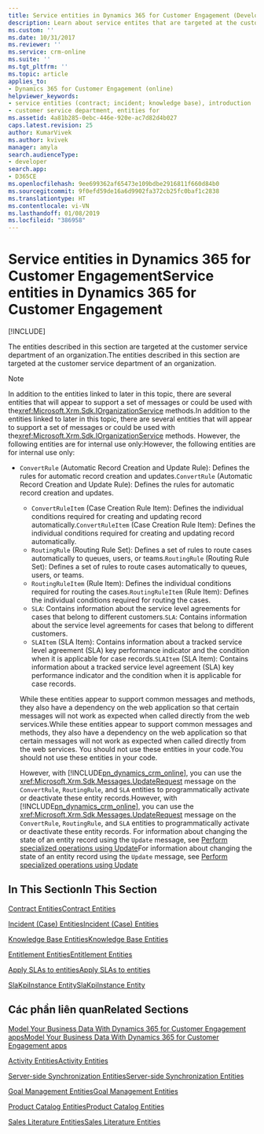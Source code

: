 ```yaml
---
title: Service entities in Dynamics 365 for Customer Engagement (Developer Guide for Dynamics 365 for Customer Engagement apps) | MicrosoftDocs
description: Learn about service entites that are targeted at the customer service department of an organization.
ms.custom: ''
ms.date: 10/31/2017
ms.reviewer: ''
ms.service: crm-online
ms.suite: ''
ms.tgt_pltfrm: ''
ms.topic: article
applies_to:
- Dynamics 365 for Customer Engagement (online)
helpviewer_keywords:
- service entities (contract; incident; knowledge base), introduction
- customer service department, entities for
ms.assetid: 4a81b285-0ebc-446e-920e-ac7d82d4b027
caps.latest.revision: 25
author: KumarVivek
ms.author: kvivek
manager: amyla
search.audienceType:
- developer
search.app:
- D365CE
ms.openlocfilehash: 9ee699362af65473e109bdbe2916811f660d84b0
ms.sourcegitcommit: 9f0efd59de16a6d9902fa372cb25fc0baf1c2838
ms.translationtype: HT
ms.contentlocale: vi-VN
ms.lasthandoff: 01/08/2019
ms.locfileid: "386958"
---
```

# <a name="service-entities-in-dynamics-365-for-customer-engagement"></a><span data-ttu-id="59279-103">Service entities in Dynamics 365 for Customer Engagement</span><span class="sxs-lookup"><span data-stu-id="59279-103">Service entities in Dynamics 365 for Customer Engagement</span></span>

[!INCLUDE[](../includes/cc_applies_to_update_9_0_0.md)]

<span data-ttu-id="59279-104">The entities described in this section are targeted at the customer service department of an organization.</span><span class="sxs-lookup"><span data-stu-id="59279-104">The entities described in this section are targeted at the customer service department of an organization.</span></span>  
  
> [!NOTE]
>  <span data-ttu-id="59279-105">In addition to the entities linked to later in this topic, there are several entities that will appear to support a set of messages or could be used with the<xref:Microsoft.Xrm.Sdk.IOrganizationService> methods.</span><span class="sxs-lookup"><span data-stu-id="59279-105">In addition to the entities linked to later in this topic, there are several entities that will appear to support a set of messages or could be used with the<xref:Microsoft.Xrm.Sdk.IOrganizationService> methods.</span></span> <span data-ttu-id="59279-106">However, the following entities are for internal use only:</span><span class="sxs-lookup"><span data-stu-id="59279-106">However, the following entities are for internal use only:</span></span>  
> 
> - <span data-ttu-id="59279-107">`ConvertRule` (Automatic Record Creation and Update Rule): Defines the rules for automatic record creation and updates.</span><span class="sxs-lookup"><span data-stu-id="59279-107">`ConvertRule` (Automatic Record Creation and Update Rule): Defines the rules for automatic record creation and updates.</span></span>  
>   -   <span data-ttu-id="59279-108">`ConvertRuleItem` (Case Creation Rule Item): Defines the individual conditions required for creating and updating record automatically.</span><span class="sxs-lookup"><span data-stu-id="59279-108">`ConvertRuleItem` (Case Creation Rule Item): Defines the individual conditions required for creating and updating record automatically.</span></span>  
>   -   <span data-ttu-id="59279-109">`RoutingRule` (Routing Rule Set): Defines a set of rules to route cases automatically to queues, users, or teams.</span><span class="sxs-lookup"><span data-stu-id="59279-109">`RoutingRule` (Routing Rule Set): Defines a set of rules to route cases automatically to queues, users, or teams.</span></span>  
>   -   <span data-ttu-id="59279-110">`RoutingRuleItem` (Rule Item): Defines the individual conditions required for routing the cases.</span><span class="sxs-lookup"><span data-stu-id="59279-110">`RoutingRuleItem` (Rule Item): Defines the individual conditions required for routing the cases.</span></span>  
>   -   <span data-ttu-id="59279-111">`SLA`: Contains information about the service level agreements for cases that belong to different customers.</span><span class="sxs-lookup"><span data-stu-id="59279-111">`SLA`: Contains information about the service level agreements for cases that belong to different customers.</span></span>  
>   -   <span data-ttu-id="59279-112">`SLAItem` (SLA Item): Contains information about a tracked service level agreement (SLA) key performance indicator and the condition when it is applicable for case records.</span><span class="sxs-lookup"><span data-stu-id="59279-112">`SLAItem` (SLA Item): Contains information about a tracked service level agreement (SLA) key performance indicator and the condition when it is applicable for case records.</span></span>  
> 
>   <span data-ttu-id="59279-113">While these entities appear to support common messages and methods, they also have a dependency on the web application so that certain messages will not work as expected when called directly from the web services.</span><span class="sxs-lookup"><span data-stu-id="59279-113">While these entities appear to support common messages and methods, they also have a dependency on the web application so that certain messages will not work as expected when called directly from the web services.</span></span> <span data-ttu-id="59279-114">You should not use these entities in your code.</span><span class="sxs-lookup"><span data-stu-id="59279-114">You should not use these entities in your code.</span></span>  
> 
>   <span data-ttu-id="59279-115">However, with [!INCLUDE[pn_dynamics_crm_online](../includes/pn-dynamics-crm-online.md)], you can use the <xref:Microsoft.Xrm.Sdk.Messages.UpdateRequest> message on the `ConvertRule`, `RoutingRule`, and `SLA` entities to programmatically activate or deactivate these entity records.</span><span class="sxs-lookup"><span data-stu-id="59279-115">However, with [!INCLUDE[pn_dynamics_crm_online](../includes/pn-dynamics-crm-online.md)], you can use the <xref:Microsoft.Xrm.Sdk.Messages.UpdateRequest> message on the `ConvertRule`, `RoutingRule`, and `SLA` entities to programmatically activate or deactivate these entity records.</span></span> <span data-ttu-id="59279-116">For information about changing the state of an entity record using the `Update` message, see [Perform specialized operations using Update](org-service/perform-specialized-operations-using-update.md)</span><span class="sxs-lookup"><span data-stu-id="59279-116">For information about changing the state of an entity record using the `Update` message, see [Perform specialized operations using Update](org-service/perform-specialized-operations-using-update.md)</span></span>  
  
## <a name="in-this-section"></a><span data-ttu-id="59279-117">In This Section</span><span class="sxs-lookup"><span data-stu-id="59279-117">In This Section</span></span>  
 [<span data-ttu-id="59279-118">Contract Entities</span><span class="sxs-lookup"><span data-stu-id="59279-118">Contract Entities</span></span>](contract-entities.md)  
  
 [<span data-ttu-id="59279-119">Incident (Case) Entities</span><span class="sxs-lookup"><span data-stu-id="59279-119">Incident (Case) Entities</span></span>](incident-case-entities.md)  
  
 [<span data-ttu-id="59279-120">Knowledge Base Entities</span><span class="sxs-lookup"><span data-stu-id="59279-120">Knowledge Base Entities</span></span>](knowledge-management-entities.md)  
  
 [<span data-ttu-id="59279-121">Entitlement Entities</span><span class="sxs-lookup"><span data-stu-id="59279-121">Entitlement Entities</span></span>](entitlement-entities.md)  
  
 [<span data-ttu-id="59279-122">Apply SLAs to entities</span><span class="sxs-lookup"><span data-stu-id="59279-122">Apply SLAs to entities</span></span>](apply-slas-entities.md)  
  
 [<span data-ttu-id="59279-123">SlaKpiInstance Entity</span><span class="sxs-lookup"><span data-stu-id="59279-123">SlaKpiInstance Entity</span></span>](entities/slakpiinstance.md)  
  
## <a name="related-sections"></a><span data-ttu-id="59279-124">Các phần liên quan</span><span class="sxs-lookup"><span data-stu-id="59279-124">Related Sections</span></span>  
 [<span data-ttu-id="59279-125">Model Your Business Data With Dynamics 365 for Customer Engagement apps</span><span class="sxs-lookup"><span data-stu-id="59279-125">Model Your Business Data With Dynamics 365 for Customer Engagement apps</span></span>](model-business-data.md)  
  
 [<span data-ttu-id="59279-126">Activity Entities</span><span class="sxs-lookup"><span data-stu-id="59279-126">Activity Entities</span></span>](activity-entities.md)  
  
 [<span data-ttu-id="59279-127">Server-side Synchronization Entities</span><span class="sxs-lookup"><span data-stu-id="59279-127">Server-side Synchronization Entities</span></span>](server-side-synchronization-entities.md)  
  
 [<span data-ttu-id="59279-128">Goal Management Entities</span><span class="sxs-lookup"><span data-stu-id="59279-128">Goal Management Entities</span></span>](goal-management-entities.md)  
  
 [<span data-ttu-id="59279-129">Product Catalog Entities</span><span class="sxs-lookup"><span data-stu-id="59279-129">Product Catalog Entities</span></span>](product-catalog-entities.md)  
  
 [<span data-ttu-id="59279-130">Sales Literature Entities</span><span class="sxs-lookup"><span data-stu-id="59279-130">Sales Literature Entities</span></span>](sales-literature-entities.md)
